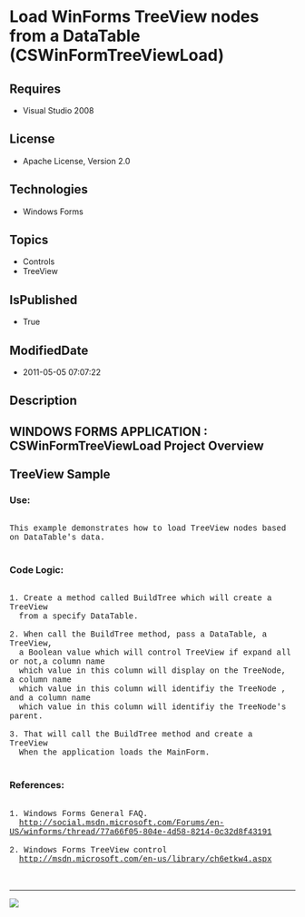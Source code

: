 # Load WinForms TreeView nodes from a DataTable (CSWinFormTreeViewLoad)
## Requires
* Visual Studio 2008
## License
* Apache License, Version 2.0
## Technologies
* Windows Forms
## Topics
* Controls
* TreeView
## IsPublished
* True
## ModifiedDate
* 2011-05-05 07:07:22
## Description

<p style="font-family:Courier New"></p>
<h2>WINDOWS FORMS APPLICATION : CSWinFormTreeViewLoad Project Overview<br>
<br>
TreeView Sample<br>
</h2>
<p style="font-family:Courier New"></p>
<h3>Use:</h3>
<p style="font-family:Courier New"><br>
This example demonstrates how to load TreeView nodes based on DataTable's data.<br>
&nbsp; <br>
</p>
<h3>Code Logic:</h3>
<p style="font-family:Courier New"><br>
1. Create a method called BuildTree which will create a TreeView<br>
&nbsp; from a specify DataTable.<br>
&nbsp; <br>
2. When call the BuildTree method, pass a DataTable, a TreeView, <br>
&nbsp; a Boolean value which will control TreeView if expand all or not,a column name
<br>
&nbsp; which value in this column will display on the TreeNode, a column name <br>
&nbsp; which value in this column will identifiy the TreeNode , and a column name
<br>
&nbsp; which value in this column will identifiy the TreeNode's parent.<br>
&nbsp; <br>
3. That will call the BuildTree method and create a TreeView <br>
&nbsp; When the application loads the MainForm.<br>
<br>
</p>
<h3>References:</h3>
<p style="font-family:Courier New"><br>
1. Windows Forms General FAQ.<br>
&nbsp; <a target="_blank" href="http://social.msdn.microsoft.com/Forums/en-US/winforms/thread/77a66f05-804e-4d58-8214-0c32d8f43191">
http://social.msdn.microsoft.com/Forums/en-US/winforms/thread/77a66f05-804e-4d58-8214-0c32d8f43191</a><br>
&nbsp; <br>
2. Windows Forms TreeView control<br>
&nbsp; <a target="_blank" href="http://msdn.microsoft.com/en-us/library/ch6etkw4.aspx">
http://msdn.microsoft.com/en-us/library/ch6etkw4.aspx</a><br>
&nbsp; <br>
<br>
</p>
<hr>
<div><a href="http://go.microsoft.com/?linkid=9759640" style="margin-top:3px"><img src="http://bit.ly/onecodelogo">
</a></div>
